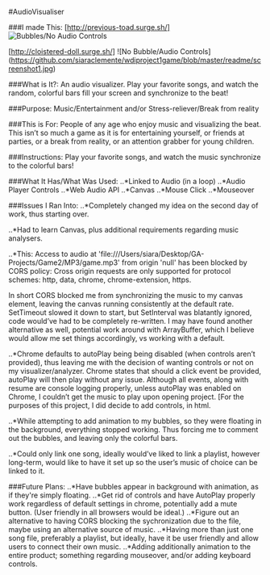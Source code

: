 #AudioVisualiser

###I made This: 
[http://previous-toad.surge.sh/] 
![Bubbles/No Audio Controls](https://github.com/siaraclemente/wdiproject1game/blob/master/readme/screenshot3.jpg)

[http://cloistered-doll.surge.sh/] 
![No Bubble/Audio Controls] (https://github.com/siaraclemente/wdiproject1game/blob/master/readme/screenshot1.jpg)

###What is It?: 
An audio visualizer. Play your favorite songs, and watch the random, colorful bars fill your screen and synchronize to the beat!

###Purpose: 
Music/Entertainment and/or Stress-reliever/Break from reality

###This is For: 
People of any age who enjoy music and visualizing the beat. This isn’t so much a game as it is for entertaining yourself, or friends at parties, or a break from reality, or an attention grabber for young children.

###Instructions: 
Play your favorite songs, and watch the music synchronize to the colorful bars!

###What It Has/What Was Used:
..*Linked to Audio (in a loop)
..*Audio Player Controls
..*Web Audio API
..*Canvas
..*Mouse Click 
..*Mouseover

###Issues I Ran Into:
..*Completely changed my idea on the second day of work, thus starting over.

..*Had to learn Canvas, plus additional requirements regarding music analysers.

..*This: 
Access to audio at 'file:///Users/siara/Desktop/GA-Projects/Game2/MP3/game.mp3' from origin 'null' has been blocked by CORS policy: Cross origin requests are only supported for protocol schemes: http, data, chrome, chrome-extension, https. 

In short CORS blocked me from synchronizing the music to my canvas element, leaving the canvas running consistently at the default rate. SetTimeout slowed it down to start, but SetInterval was blatantly ignored, code would’ve had to be completely re-written. I may have found another alternative as well, potential work around with ArrayBuffer, which I believe would allow me set things accordingly, vs working with a default.

..*Chrome defaults to autoPlay being being disabled (when controls aren’t provided), thus leaving me with the decision of wanting controls or not on my visualizer/analyzer. Chrome states that should a click event be provided, autoPlay will then play without any issue. Although all events, along with resume are console logging properly, unless autoPlay was enabled on Chrome, I couldn’t get the music to play upon opening project. [For the purposes of this project, I did decide to add controls, in html.

..*While attempting to add animation to my bubbles, so they were floating in the background, everything stopped working. Thus forcing me to comment out the bubbles, and leaving only the colorful bars.

..*Could only link one song, ideally would’ve liked to link a playlist, however long-term, would like to have it set up so the user’s music of choice can be linked to it.

###Future Plans:
..*Have bubbles appear in background with animation, as if they're simply floating.
..*Get rid of controls and have AutoPlay properly work regardless of default settings in chrome, potentially add a mute button. (User friendly in all browsers would be ideal.)
..*Figure out an alternative to having CORS blocking the sychronization due to the file, maybe using an alternative source of music.
..*Having more than just one song file, preferably a playlist, but ideally, have it be user friendly and allow users to connect their own music.
..*Adding additionally animation to the entire product; something regarding mouseover, and/or adding keyboard controls.
